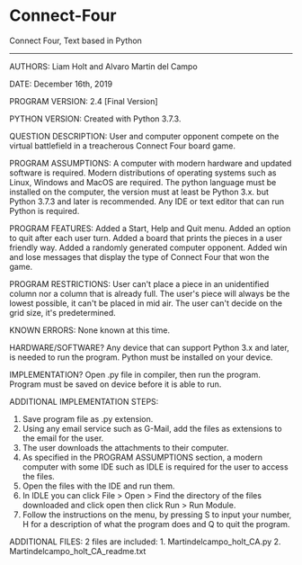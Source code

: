 # Connect-Four
Connect Four, Text based in Python 

********************************************************************************
AUTHORS: Liam Holt and Alvaro Martin del Campo

DATE: December 16th, 2019

PROGRAM VERSION: 2.4 [Final Version]

PYTHON VERSION: Created with Python 3.7.3.

QUESTION DESCRIPTION: User and computer opponent compete on the virtual 
battlefield in a treacherous Connect Four board game.

PROGRAM ASSUMPTIONS: A computer with modern hardware and updated software is
required. Modern distributions of operating systems such as Linux, Windows and 
MacOS are required. The python language must be installed on the computer, the 
version must at least be Python 3.x. but Python 3.7.3 and later is recommended. 
Any IDE or text editor that can run Python is required.

PROGRAM FEATURES: Added a Start, Help and Quit menu. Added an option to quit 
after each user turn. Added a board that prints the pieces in a user friendly
way. Added a randomly generated computer opponent. Added win and lose messages
that display the type of Connect Four that won the game. 

PROGRAM RESTRICTIONS: User can't place a piece in an unidentified column nor 
a column that is already full. The user's piece will always be the lowest 
possible, it can't be placed in mid air. The user can't decide on the grid
size, it's predetermined.

KNOWN ERRORS: None known at this time.

HARDWARE/SOFTWARE?
Any device that can support Python 3.x and later, is needed to run the program. 
Python must be installed on your device.

IMPLEMENTATION?
Open .py file in compiler, then run the program. Program must be saved on device
before it is able to run.

ADDITIONAL IMPLEMENTATION STEPS:
1. Save program file as .py extension.
2. Using any email service such as G-Mail, add the files
	as extensions to the email for the user.
3. The user downloads the attachments to their computer.
4. As specified in the PROGRAM ASSUMPTIONS section, a 
	modern computer with some IDE such as IDLE is required 
	for the user to access the files.
5. Open the files with the IDE and run them.
6. In IDLE you can click File > Open > Find the directory 
	of the files downloaded and click open then click Run > Run Module.
7. Follow the instructions on the menu, by pressing S to 
	input your number, H for a description of what the program does
	and Q to quit the program.

ADDITIONAL FILES: 2 files are included:
					1. Martindelcampo_holt_CA.py
					2. Martindelcampo_holt_CA_readme.txt
